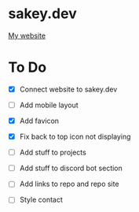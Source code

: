 # sakey.dev
<a href="https://sakey.dev">My website</a>

# To Do
- [x] Connect website to sakey.dev
- [ ] Add mobile layout
- [x] Add favicon
- [x] Fix back to top icon not displaying
- [ ] Add stuff to projects
- [ ] Add stuff to discord bot section
- [ ] Add links to repo and repo site
- [ ] Style contact

